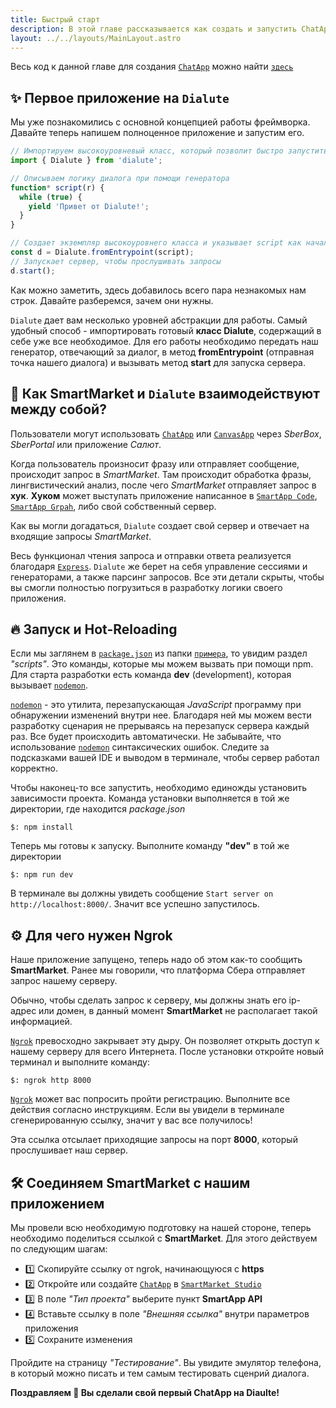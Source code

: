 ```yaml
---
title: Быстрый старт
description: В этой главе рассказывается как создать и запустить ChatApp
layout: ../../layouts/MainLayout.astro
---
```


Весь код к данной главе для создания [`ChatApp`](https://developers.sber.ru/docs/ru/va/background/basics/chatapp) можно найти [`здесь`](https://github.com/Dikower/Dialute/tree/master/example)

## ✨ Первое приложение на `Dialute`
Мы уже познакомились с основной концепцией работы фреймворка. Давайте теперь напишем полноценное приложение и запустим его.

```js
// Импортируем высокоуровневый класс, который позволит быстро запустить приложение
import { Dialute } from 'dialute';

// Описываем логику диалога при помощи генератора
function* script(r) {
  while (true) {
    yield 'Привет от Dialute!';
  }
}

// Создает экземпляр высокоуровнего класса и указывает script как начало диалога
const d = Dialute.fromEntrypoint(script);
// Запускает сервер, чтобы прослушивать запросы
d.start();
```
Как можно заметить, здесь добавилось всего пара незнакомых нам строк. Давайте разберемся, зачем они нужны.

`Dialute` дает вам несколько уровней абстракции для работы. Самый удобный способ - импортировать готовый __класс Dialute__, содержащий в себе уже все необходимое. Для его работы необходимо передать наш генератор, отвечающий за диалог, в метод __fromEntrypoint__ (отправная точка нашего диалога) и вызывать метод __start__ для запуска сервера.

## 🔗 Как SmartMarket и `Dialute` взаимодействуют между собой?
Пользователи могут использовать [`ChatApp`](https://developers.sber.ru/docs/ru/va/background/basics/chatapp) или [`CanvasApp`](https://developers.sber.ru/docs/ru/va/background/basics/canvasapp) через _SberBox_, _SberPortal_ или приложение _Салют_. 

Когда пользователь произносит фразу или отправляет сообщение, происходит запрос в _SmartMarket_. Там происходит обработка фразы, лингвистический анализ, после чего _SmartMarket_ отправляет запрос в __хук__. __Хуком__ может выступать приложение написанное в [`SmartApp Code`](https://developers.sber.ru/docs/ru/va/reference/code/overview), [`SmartApp Grpah`](https://developers.sber.ru/docs/ru/va/reference/graph/overview), либо свой собственный сервер.

Как вы могли догадаться, `Dialute` создает свой сервер и отвечает на входящие запросы _SmartMarket_. 

Весь функционал чтения запроса и отправки ответа реализуется благодаря [`Express`](https://expressjs.com/). `Dialute` же берет на себя управление сессиями и генераторами, а также парсинг запросов. Все эти детали скрыты, чтобы вы смогли полностью погрузиться в разработку логики своего приложения.

## 🔥 Запуск и Hot-Reloading
Если мы заглянем в [`package.json`](https://github.com/Dikower/Dialute/blob/master/example/package.json) из папки [`примера`](https://github.com/Dikower/Dialute/blob/master/example), то увидим раздел _"scripts"_. Это команды, которые мы можем вызвать при помощи npm. Для старта разработки есть команда __dev__ (development), которая вызывает [`nodemon`](https://www.npmjs.com/package/nodemon).

[`nodemon`](https://www.npmjs.com/package/nodemon) - это утилита, перезапускающая _JavaScript_ программу при обнаружении изменений внутри нее. Благодаря ней мы можем вести разработку сценария не прерываясь на перезапуск сервера каждый раз. Все будет происходить автоматически. Не забывайте, что использование [`nodemon`](https://www.npmjs.com/package/nodemon) синтаксических ошибок. Следите за подсказками вашей IDE и выводом в терминале, чтобы сервер работал корректно.

Чтобы наконец-то все запустить, необходимо единожды установить зависимости проекта. Команда установки выполняется в той же директории, где находится _package.json_
```shell
$: npm install
```

Теперь мы готовы к запуску. Выполните команду __"dev"__ в той же директории
```shell
$: npm run dev
```

В терминале вы должны увидеть сообщение `Start server on http://localhost:8000/`. Значит все успешно запустилось.

## ⚙ Для чего нужен Ngrok
Наше приложение запущено, теперь надо об этом как-то сообщить __SmartMarket__. Ранее мы говорили, что платформа Сбера отправляет запрос нашему серверу. 

Обычно, чтобы сделать запрос к серверу, мы должны знать его ip-адрес или домен, в данный момент __SmartMarket__ не располагает такой информацией.

[`Ngrok`](https://ngrok.com/) превосходно закрывает эту дыру. Он позволяет открыть доступ к нашему серверу для всего Интернета. После установки откройте новый терминал и выполните команду:
```shell
$: ngrok http 8000
```
[`Ngrok`](https://ngrok.com/) может вас попросить пройти регистрацию. Выполните все действия согласно инструкциям. Если вы увидели в терминале сгенерированную ссылку, значит у вас все получилось! 

Эта ссылка отсылает приходящие запросы на порт __8000__, который прослушивает наш сервер.


## 🛠 Соединяем SmartMarket с нашим приложением
Мы провели всю необходимую подготовку на нашей стороне, теперь необходимо поделиться ссылкой с __SmartMarket__. Для этого действуем по следующим шагам:
- 1️⃣ Скопируйте ссылку от ngrok, начинающуюся с __https__
- 2️⃣ Откройте или создайте [`ChatApp`](https://developers.sber.ru/docs/ru/va/background/basics/chatapp) в [`SmartMarket Studio`](https://developers.sber.ru/studio)
- 3️⃣ В поле _"Тип проекта"_ выберите пункт __SmartApp API__ 
- 4️⃣ Вставьте ссылку в поле _"Внешняя ссылка"_ внутри параметров приложения
- 5️⃣ Сохраните изменения
  
Пройдите на страницу _"Тестирование"_. Вы увидите эмулятор телефона, в который можно писать и тем самым тестировать сценрий диалога.

__Поздравляем 🎉 Вы сделали свой первый ChatApp на Diaulte!__
